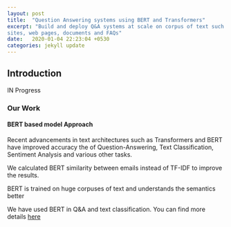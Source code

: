 ```yaml
---
layout: post
title:  "Question Answering systems using BERT and Transformers"
excerpt: "Build and deploy Q&A systems at scale on corpus of text such as web
sites, web pages, documents and FAQs"
date:   2020-01-04 22:23:04 +0530
categories: jekyll update
---
```

## Introduction
IN Progress


### Our Work




#### BERT based model Approach
Recent advancements in text architectures such as Transformers and BERT have improved accuracy the
of Question-Answering, Text Classification, Sentiment Analysis and various other tasks.

We calculated BERT similarity between emails instead of TF-IDF to improve the results. 

BERT is trained on huge corpuses of text and understands the semantics better 

We have used BERT in Q&A and text classification. You can find more details [here](.)


[jekyll-docs]: https://jekyllrb.com/docs/home
[jekyll-gh]:   https://github.com/jekyll/jekyll
[jekyll-talk]: https://talk.jekyllrb.com/
